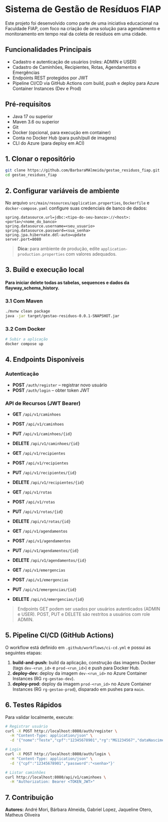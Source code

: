 # Sistema de Gestão de Resíduos FIAP

Este projeto foi desenvolvido como parte de uma iniciativa educacional na Faculdade FIAP, com foco na criação de uma solução para agendamento e monitoramento em tempo real da coleta de resíduos em uma cidade.

## Funcionalidades Principais

- Cadastro e autenticação de usuários (roles: ADMIN e USER)
- Cadastro de Caminhões, Recipientes, Rotas, Agendamentos e Emergências
- Endpoints REST protegidos por JWT
- Pipeline CI/CD via GitHub Actions com build, push e deploy para Azure Container Instances (Dev e Prod)

## Pré-requisitos

- Java 17 ou superior
- Maven 3.6 ou superior
- Git
- Docker (opcional, para execução em container)
- Conta no Docker Hub (para push/pull de imagens)
- CLI do Azure (para deploy em ACI)

## 1. Clonar o repositório

```bash
git clone https://github.com/BarbaraMAlmeida/gestao_residuos_fiap.git
cd gestao_residuos_fiap
```

## 2. Configurar variáveis de ambiente

No arquivo `src/main/resources/application.properties`, `Dockerfile` e `docker-compose.yaml` configure suas credenciais de banco de dados:

```properties
spring.datasource.url=jdbc:<tipo-do-seu-banco>://<host>:<porta>/<nome_do_banco>
spring.datasource.username=<seu_usuario>
spring.datasource.password=<sua_senha>
spring.jpa.hibernate.ddl-auto=update
server.port=8080
```

> **Dica:** para ambiente de produção, edite `application-production.properties` com valores adequados.

## 3. Build e execução local

#### Para iniciar delete todas as tabelas, sequences e dados da flayway_schema_history. 

### 3.1 Com Maven

```bash
./mvnw clean package
java -jar target/gestao-residuos-0.0.1-SNAPSHOT.jar
```

### 3.2 Com Docker

```bash
# Subir a aplicação
docker compose up
```

## 4. Endpoints Disponíveis

### Autenticação

- **POST** `/auth/register` – registrar novo usuário
- **POST** `/auth/login` – obter token JWT

### API de Recursos (JWT Bearer)

- **GET**  `/api/v1/caminhoes`

- **POST** `/api/v1/caminhoes`

- **PUT**  `/api/v1/caminhoes/{id}`

- **DELETE** `/api/v1/caminhoes/{id}`

- **GET**  `/api/v1/recipientes`

- **POST** `/api/v1/recipientes`

- **PUT**  `/api/v1/recipientes/{id}`

- **DELETE** `/api/v1/recipientes/{id}`

- **GET**  `/api/v1/rotas`

- **POST** `/api/v1/rotas`

- **PUT**  `/api/v1/rotas/{id}`

- **DELETE** `/api/v1/rotas/{id}`

- **GET**  `/api/v1/agendamentos`

- **POST** `/api/v1/agendamentos`

- **PUT**  `/api/v1/agendamentos/{id}`

- **DELETE** `/api/v1/agendamentos/{id}`

- **GET**  `/api/v1/emergencias`

- **POST** `/api/v1/emergencias`

- **PUT**  `/api/v1/emergencias/{id}`

- **DELETE** `/api/v1/emergencias/{id}`

> Endpoints GET podem ser usados por usuários autenticados (ADMIN e USER). POST, PUT e DELETE são restritos a usuários com role ADMIN.

## 5. Pipeline CI/CD (GitHub Actions)

O workflow está definido em `.github/workflows/ci-cd.yml` e possui as seguintes etapas:

1. **build-and-push:** build da aplicação, construção das imagens Docker (tags `dev-<run_id>` e `prod-<run_id>`) e push para Docker Hub.
2. **deploy-dev:** deploy da imagem `dev-<run_id>` no Azure Container Instances (RG `rg-gestao-dev`).
3. **deploy-prod:** deploy da imagem `prod-<run_id>` no Azure Container Instances (RG `rg-gestao-prod`), disparado em pushes para `main`.

## 6. Testes Rápidos

Para validar localmente, execute:

```bash
# Registrar usuário
curl -X POST http://localhost:8080/auth/register \
  -H "Content-Type: application/json" \
  -d '{"nome":"Teste","cpf":"12345678901","rg":"MG1234567","dataNascimento":"1990-01-01","orgaoExpedicao":"SSP","imagem":{"fileName":"test.jpg","base64":"..."},"telefone":"11900000000"}'

# Login
curl -X POST http://localhost:8080/auth/login \
  -H "Content-Type: application/json" \
  -d '{"cpf":"12345678901","password":"<senha>"}'

# Listar caminhões
curl http://localhost:8080/api/v1/caminhoes \
  -H "Authorization: Bearer <TOKEN_JWT>"
```

## 7. Contribuição

**Autores:** André Mori, Bárbara Almeida, Gabriel Lopez, Jaqueline Otero, Matheus Oliveira

